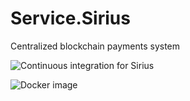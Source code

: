 # Service.Sirius

Centralized blockchain payments system

![Continuous integration for Sirius
](https://github.com/SC-Poc/Service.Sirius/workflows/Continuous%20integration%20for%20Sirius/badge.svg)

![Docker image](https://img.shields.io/docker/v/swisschains/sirius-api?label=Docker%3A%20swisschains%2Fsirius-api&sort=semver)


